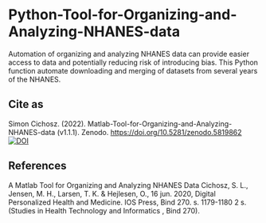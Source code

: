 # Python-Tool-for-Organizing-and-Analyzing-NHANES-data
Automation of organizing and analyzing NHANES data can provide  easier access to data and potentially reducing risk of introducing bias.
This Python function automate downloading and merging of datasets from several years of the NHANES.

## Cite as
Simon Cichosz. (2022). Matlab-Tool-for-Organizing-and-Analyzing-NHANES-data  (v1.1.1). Zenodo. https://doi.org/10.5281/zenodo.5819862
[![DOI](https://zenodo.org/badge/444722086.svg)](https://zenodo.org/badge/latestdoi/444722086)

## References
A Matlab Tool for Organizing and Analyzing NHANES Data
Cichosz, S. L., Jensen, M. H., Larsen, T. K. & Hejlesen, O., 16 jun. 2020, 
Digital Personalized Health and Medicine. IOS Press, Bind 270. 
s. 1179-1180 2 s. (Studies in Health Technology and Informatics , Bind 270).
